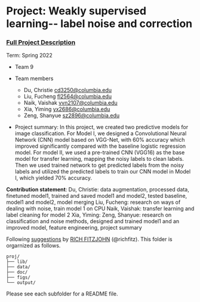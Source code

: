 # Project: Weakly supervised learning-- label noise and correction


### [Full Project Description](doc/project3_desc.md)

Term: Spring 2022

+ Team 9
+ Team members
	+ Du, Christie cd3250@columbia.edu 
	+ Liu, Fucheng fl2564@columbia.edu
	+ Naik, Vaishak vvn2107@columbia.edu
	+ Xia, Yiming yx2686@columbia.edu
	+ Zeng, Shanyue sz2896@columbia.edu

+ Project summary: 
In this project, we created two predictive models for image classification. For Model I, we designed a Convolutional Neural Network (CNN) model based on VGG-Net, with 60% accuracy which improved significantly compared with the baseline logistic regression model. For model II, we used a pre-trained CNN (VGG16) as the base model for transfer learning, mapping the noisy labels to clean labels. Then we used trained network to get predicted labels from the noisy labels and utilized the predicted labels to train our CNN model in Model I, which yielded 70% accuracy.
	
**Contribution statement**: 
Du, Christie: data augmentation, processed data, finetuned model1, trained and saved model1 and model2, tested baseline, model1 and model2, model merging
Liu, Fucheng: research on ways of dealing with noise, train model 1 on CPU
Naik, Vaishak: transfer learning and label cleaning for model 2
Xia, Yiming:
Zeng, Shanyue: research on classification and noise methods, designed and trained model1 and an improved model, feature engineering, project summary

Following [suggestions](http://nicercode.github.io/blog/2013-04-05-projects/) by [RICH FITZJOHN](http://nicercode.github.io/about/#Team) (@richfitz). This folder is orgarnized as follows.

```
proj/
├── lib/
├── data/
├── doc/
├── figs/
└── output/
```

Please see each subfolder for a README file.
